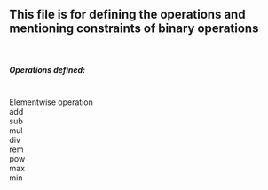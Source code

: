 <h2> This file is for  defining the operations and mentioning constraints of binary operations </h2>
<br>
<h5>Operations defined:</h5><br>
Elementwise operation<br>
add<br>
sub<br>
mul<br>
div<br>
rem<br>
pow<br>
max<br>
min<br>

